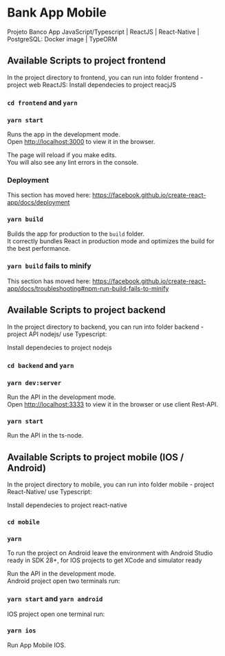 # Bank App Mobile
Projeto Banco App JavaScript/Typescript | ReactJS | React-Native | PostgreSQL: Docker image | TypeORM

## Available Scripts to project frontend

In the project directory to frontend, you can run into folder frontend - project web ReactJS:
Install dependecies to project reacjJS
### `cd frontend` and `yarn`

### `yarn start`

Runs the app in the development mode.<br />
Open [http://localhost:3000](http://localhost:3000) to view it in the browser.

The page will reload if you make edits.<br />
You will also see any lint errors in the console.

### Deployment

This section has moved here: https://facebook.github.io/create-react-app/docs/deployment

### `yarn build`

Builds the app for production to the `build` folder.<br />
It correctly bundles React in production mode and optimizes the build for the best performance.

### `yarn build` fails to minify

This section has moved here: https://facebook.github.io/create-react-app/docs/troubleshooting#npm-run-build-fails-to-minify


## Available Scripts to project backend

In the project directory to backend, you can run into folder backend - project API nodejs/ use Typescript:

Install dependecies to project nodejs
### `cd backend` and `yarn`

### `yarn dev:server`

Run the API in the development mode.<br />
Open [http://localhost:3333](http://localhost:3333) to view it in the browser or use client Rest-API.

### `yarn start`
Run the API in the ts-node.<br />


## Available Scripts to project mobile (IOS / Android)

In the project directory to mobile, you can run into folder mobile - project React-Native/ use Typescript:

Install dependecies to project react-native
### `cd mobile `

### `yarn`

To run the project on Android leave the environment with Android Studio ready in SDK 28+,
for IOS projects to get XCode and simulator ready

Run the API in the development mode.<br />
Android project open two terminals run:
### `yarn start` and `yarn android`

IOS project open one terminal run:
### `yarn ios`
Run App Mobile IOS.<br />

